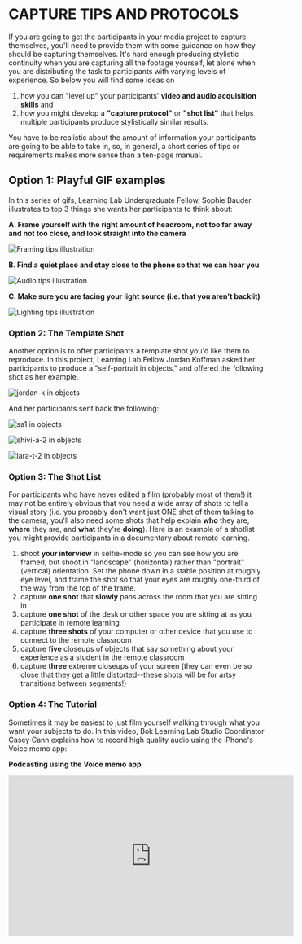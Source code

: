 # CAPTURE TIPS AND PROTOCOLS #

If you are going to get the participants in your media project to capture themselves, you'll need to provide them with some guidance on how they should be capturing themselves. It's hard enough producing stylistic continuity when you are capturing all the footage yourself, let alone when you are distributing the task to participants with varying levels of experience. So below you will find some ideas on 
1. how you can "level up" your participants' **video and audio acquisition skills** and
2. how you might develop a **"capture protocol"** or **"shot list"** that helps multiple participants produce stylistically similar results.

You have to be realistic about the amount of information your participants are going to be able to take in, so, in general, a short series of tips or requirements makes more sense than a ten-page manual. 

## Option 1: Playful GIF examples ##

In this series of gifs, Learning Lab Undergraduate Fellow, Sophie Bauder illustrates to top 3 things she wants her participants to think about:

**A. Frame yourself with the right amount of headroom, not too far away and not too close, and look straight into the camera**

![Framing tips illustration](https://files.slack.com/files-pri/T0HTW3H0V-F01ACD9T7K3/img_4111_300.gif?pub_secret=29c9d2c268)

**B. Find a quiet place and stay close to the phone so that we can hear you**

![Audio tips illustration](https://files.slack.com/files-pri/T0HTW3H0V-F01A60D86SY/img_4110_300.gif?pub_secret=e254789f8a)

**C. Make sure you are facing your light source (i.e. that you aren't backlit)**

![Lighting tips illustration](https://files.slack.com/files-pri/T0HTW3H0V-F019T2GLMP0/img_4109_300.gif?pub_secret=30adedf8cd)


### Option 2: The Template Shot ###

Another option is to offer participants a template shot you'd like them to reproduce. In this project, Learning Lab Fellow Jordan Koffman asked her participants to produce a "self-portrait in objects," and offered the following shot as her example.

![jordan-k in objects](https://files.slack.com/files-pri/T0HTW3H0V-F01B5F8NVJL/image_from_ios.jpg?pub_secret=c44af92b30)

And her participants sent back the following:

![sa1 in objects](https://files.slack.com/files-pri/T0HTW3H0V-F01B5JK1KQ8/img_7467.jpg?pub_secret=4ed38c0bb2)

![shivi-a-2 in objects](https://files.slack.com/files-pri/T0HTW3H0V-F01APBDDT5L/img_7468.jpg?pub_secret=c4efd2e299)

![lara-t-2 in objects](https://files.slack.com/files-pri/T0HTW3H0V-F01AFB4RYJ3/img_20200910_152945-01.jpeg?pub_secret=f79f228bcd)


### Option 3: The Shot List ###

For participants who have never edited a film (probably most of them!) it may not be entirely obvious that you need a wide array of shots to tell a visual story (i.e. you probably don't want just ONE shot of them talking to the camera; you'll also need some shots that help explain **who** they are, **where** they are, and **what** they're **doing**). Here is an example of a shotlist you might provide participants in a documentary about remote learning.

1. shoot **your interview** in selfie-mode so you can see how you are framed, but shoot in "landscape" (horizontal) rather than "portrait" (vertical) orientation. Set the phone down in a stable position at roughly eye level, and frame the shot so that your eyes are roughly one-third of the way from the top of the frame.
2. capture **one shot** that **slowly** pans across the room that you are sitting in
3. capture **one shot** of the desk or other space you are sitting at as you participate in remote learning 
4. capture **three shots** of your computer or other device that you use to connect to the remote classroom
4. capture **five** closeups of objects that say something about your experience as a student in the remote classroom
5. capture **three** extreme closeups of your screen (they can even be so close that they get a little distorted--these shots will be for artsy transitions between segments!)


### Option 4: The Tutorial ###

Sometimes it may be easiest to just film yourself walking through what you want your subjects to do. In this video, Bok Learning Lab Studio Coordinator Casey Cann explains how to record high quality audio using the iPhone's Voice memo app:

**Podcasting using the Voice memo app**
<iframe width="560" height="315" src="https://www.youtube.com/embed/LeGq-5SYqXQ" frameborder="0" allow="accelerometer; autoplay; clipboard-write; encrypted-media; gyroscope; picture-in-picture" allowfullscreen></iframe>


